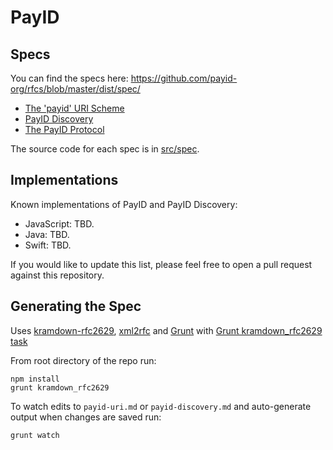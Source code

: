 # PayID

## Specs

You can find the specs here: https://github.com/payid-org/rfcs/blob/master/dist/spec/

* [The 'payid' URI Scheme](https://github.com/payid-org/rfcs/blob/master/dist/spec/payid-uri.txt)
* [PayID Discovery](https://github.com/payid-org/rfcs/blob/master/dist/spec/payid-discovery.txt)
* [The PayID Protocol](https://github.com/payid-org/rfcs/blob/master/dist/spec/payid-protocol.txt) 

The source code for each spec is in [src/spec](https://github.com/payid-org/rfcs/tree/master/src/spec).

## Implementations

Known implementations of PayID and PayID Discovery:

* JavaScript: TBD.
* Java: TBD.
* Swift: TBD.

If you would like to update this list, please feel free to open a pull request against this repository.

## Generating the Spec

Uses [kramdown-rfc2629](https://github.com/cabo/kramdown-rfc2629/), [xml2rfc](http://xml2rfc.ietf.org/) and [Grunt](http://gruntjs.com/) with [Grunt kramdown_rfc2629 task](https://github.com/hildjj/grunt-kramdown-rfc2629/)

From root directory of the repo run:

    npm install
    grunt kramdown_rfc2629
   
To watch edits to `payid-uri.md` or `payid-discovery.md` and auto-generate output when changes are saved run:

    grunt watch
    
